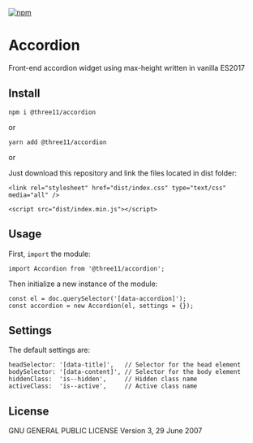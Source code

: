 [![npm](https://img.shields.io/npm/dt/@three11/accordion.svg)](https://www.npmjs.com/package/@three11/accordion)

# Accordion

Front-end accordion widget using max-height written in vanilla ES2017

## Install

```
npm i @three11/accordion
```

or

```
yarn add @three11/accordion
```

or

Just download this repository and link the files located in dist folder:

```
<link rel="stylesheet" href="dist/index.css" type="text/css" media="all" />

<script src="dist/index.min.js"></script>
```

## Usage

First, `import` the module:

```
import Accordion from '@three11/accordion';
```

Then initialize a new instance of the module:

```
const el = doc.querySelector('[data-accordion]');
const accordion = new Accordion(el, settings = {});
```

## Settings

The default settings are:

```
headSelector: '[data-title]',   // Selector for the head element
bodySelector: '[data-content]', // Selector for the body element
hiddenClass:  'is--hidden',     // Hidden class name
activeClass:  'is--active',     // Active class name
```

## License

GNU GENERAL PUBLIC LICENSE
Version 3, 29 June 2007
